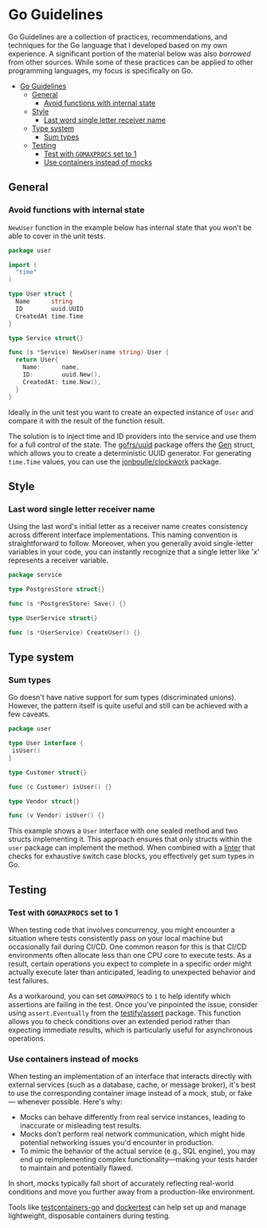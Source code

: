 # Go Guidelines

Go Guidelines are a collection of practices, recommendations, and techniques for the Go language that I developed based
on my own experience. A significant portion of the material below was also _borrowed_ from other sources. While some of
these practices can be applied to other programming languages, my focus is specifically on Go.

<!-- TOC -->
* [Go Guidelines](#go-guidelines)
  * [General](#general)
    * [Avoid functions with internal state](#avoid-functions-with-internal-state)
  * [Style](#style)
    * [Last word single letter receiver name](#last-word-single-letter-receiver-name)
  * [Type system](#type-system)
    * [Sum types](#sum-types)
  * [Testing](#testing)
    * [Test with `GOMAXPROCS` set to 1](#test-with-gomaxprocs-set-to-1)
    * [Use containers instead of mocks](#use-containers-instead-of-mocks)
<!-- TOC -->

## General

### Avoid functions with internal state

`NewUser` function in the example below has internal state that you won't be able to cover in the unit tests.

```go
package user

import (
  "time"
)

type User struct {
  Name      string
  ID        uuid.UUID
  CreatedAt time.Time
}

type Service struct{}

func (s *Service) NewUser(name string) User {
  return User{
    Name:      name,
    ID:        uuid.New(),
    CreatedAt: time.Now(),
  }
}
```

Ideally in the unit test you want to create an expected instance of `User` and compare it with the result of the
function result.

The solution is to inject time and ID providers into the service and use them for a full control of the state.
The [gofrs/uuid](https://github.com/gofrs/uuid) package offers
the [Gen](https://pkg.go.dev/github.com/gofrs/uuid/v5#Gen) struct, which allows you to create a deterministic UUID
generator. For generating `time.Time` values, you can use
the [jonboulle/clockwork](https://github.com/jonboulle/clockwork) package.

## Style

### Last word single letter receiver name

Using the last word's initial letter as a receiver name creates consistency across different interface implementations.
This naming convention is straightforward to follow. Moreover, when you generally avoid single-letter variables in your
code, you can instantly recognize that a single letter like 'x' represents a receiver variable.

```go
package service

type PostgresStore struct{}

func (s *PostgresStore) Save() {}

type UserService struct{}

func (s *UserService) CreateUser() {}
```

## Type system

### Sum types

Go doesn't have native support for sum types (discriminated unions). However, the pattern itself is quite useful and
still can be achieved with a few caveats.

```go
package user

type User interface {
 isUser()
}

type Customer struct{}

func (c Customer) isUser() {}

type Vendor struct{}

func (v Vendor) isUser() {}
```

This example shows a `User` interface with one sealed method and two structs implementing it. This approach ensures that
only structs within the `user` package can implement the method. When combined with
a [linter](https://github.com/alecthomas/go-check-sumtype) that checks for exhaustive switch case blocks, you
effectively get sum types in Go.

## Testing

### Test with `GOMAXPROCS` set to 1

When testing code that involves concurrency, you might encounter a situation where tests consistently pass on your local
machine but occasionally fail during CI/CD. One common reason for this is that CI/CD environments often allocate less
than one CPU core to execute tests. As a result, certain operations you expect to complete in a specific order might
actually execute later than anticipated, leading to unexpected behavior and test failures.

As a workaround, you can set `GOMAXPROCS` to `1` to help identify which assertions are failing in the test. Once you've
pinpointed the issue, consider using `assert.Eventually` from the [testify/assert](https://github.com/stretchr/testify/assert)
package. This function allows you to check conditions over an extended period rather than expecting immediate results,
which is particularly useful for asynchronous operations.

### Use containers instead of mocks

When testing an implementation of an interface that interacts directly with external services (such as a database,
cache, or message broker), it's best to use the corresponding container image instead of a mock, stub, or fake —
whenever possible. Here's why:

* Mocks can behave differently from real service instances, leading to inaccurate or misleading test results.
* Mocks don’t perform real network communication, which might hide potential networking issues you'd encounter in
  production.
* To mimic the behavior of the actual service (e.g., SQL engine), you may end up reimplementing complex
  functionality—making your tests harder to maintain and potentially flawed.

In short, mocks typically fall short of accurately reflecting real-world conditions and move you further away from a
production-like environment.

Tools like [testcontainers-go](https://github.com/testcontainers/testcontainers-go)
and [dockertest](https://github.com/ory/dockertest) can help set up and manage lightweight, disposable containers during
testing.

